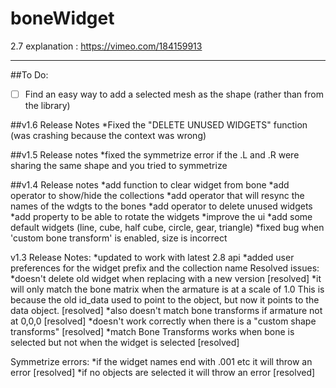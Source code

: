 # boneWidget

2.7 explanation : https://vimeo.com/184159913

----------
##To Do:
- [ ] Find an easy way to add a selected mesh as the shape (rather than from the library)

##v1.6 Release Notes
*Fixed the "DELETE UNUSED WIDGETS" function (was crashing because the context was wrong)


##v1.5 Release notes
*fixed the symmetrize error if the .L and .R were sharing the same shape and you tried to symmetrize


##v1.4 Release notes
*add function to clear widget from bone
*add operator to show/hide the collections
*add operator that will resync the names of the wdgts to the bones
*add operator to delete unused widgets
*add property to be able to rotate the widgets
*improve the ui
*add some default widgets (line, cube, half cube, circle, gear, triangle)
*fixed bug when 'custom bone transform' is enabled, size is incorrect

v1.3 Release Notes:
*updated to work with latest 2.8 api
*added user preferences for the widget prefix and the collection name
Resolved issues:
*doesn't delete old widget when replacing with a new version [resolved]
*it will only match the bone matrix when the armature is at a scale of 1.0  This is because the old id_data used to point to the object, but now it points to the data object. [resolved]
*also doesn't match bone transforms if armature not at 0,0,0 [resolved]
*doesn't work correctly when there is a "custom shape transforms" [resolved]
*match Bone Transforms works when bone is selected but not when the widget is selected [resolved]

Symmetrize errors:
  *if the widget names end with .001 etc it will throw an error [resolved]
  *if no objects are selected it will throw an error [resolved]
